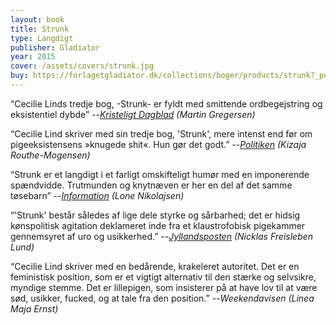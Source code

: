 ```yaml
---
layout: book
title: Strunk
type: Langdigt
publisher: Gladiator
year: 2015
cover: /assets/covers/strunk.jpg
buy: https://forlagetgladiator.dk/collections/boger/products/strunk?_pos=2&_fid=5fc6cf147&_ss=c
---
```


“Cecilie Linds tredje bog, -Strunk- er fyldt med smittende ordbegejstring og eksistentiel dybde”
--<i><a href="https://www.kristeligt-dagblad.dk/kultur/labyrintiske-og-eksistentielle-sproglege" target="_blank" rel="noopener noreferrer">Kristeligt Dagblad</a> (Martin Gregersen)</i>

“Cecilie Lind skriver med sin tredje bog, 'Strunk', mere intenst end før om pigeeksistensens »knugede shit«. Hun gør det godt.”
--<i><a href="https://politiken.dk/kultur/boger/boganmeldelser/skonlitteratur_boger/art5591702/Sarte-aparte-digte-graver-i-pigeeksistensens-»knugede-shit«" target="_blank" rel="noopener noreferrer">Politiken</a> (Kizaja Routhe-Mogensen)</i>

“Strunk er et langdigt i et farligt omskifteligt humør med en imponerende spændvidde. Trutmunden og knytnæven er her en del af det samme tøsebarn”
--<i><a href="https://www.information.dk/kultur/anmeldelse/2015/09/soed-toes-gustent-ghost" target="_blank" rel="noopener noreferrer">Information</a> (Lone Nikolajsen)</i>

“'Strunk' består således af lige dele styrke og sårbarhed; det er hidsig kønspolitisk agitation deklameret inde fra et klaustrofobisk pigekammer gennemsyret af uro og usikkerhed.”
--<i><a href="https://jyllands-posten.dk/kultur/anmeldelser/litteratur/ECE8168527/stramt-eksekveret-flitterstads1/" target="_blank" rel="noopener noreferrer">Jyllandsposten</a> (Nicklas Freisleben Lund)</i>

“Cecilie Lind skriver med en bedårende, krakeleret autoritet. Det er en feministisk position, som er et vigtigt alternativ til den stærke og selvsikre, myndige stemme. Det er lillepigen, som insisterer på at have lov til at være sød, usikker, fucked, og at tale fra den position.”
--<i>Weekendavisen (Linea Maja Ernst)</i>